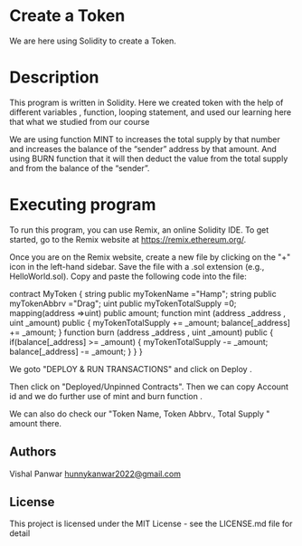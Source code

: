 #  Create a Token
We are here  using Solidity  to create a Token.


# Description

This program is written in Solidity. 
Here we created  token with the help of different variables , function, looping statement, and used our learning here that what we studied from our course

 We are using function 
 MINT to  increases the total supply by that number and increases the balance  of the “sender” address by that amount.
                                                      And using
 BURN function that it will then deduct the value from the total supply and from the balance of the “sender”.
 
# Executing program

To run this program, you can use Remix, an online Solidity IDE. To get started, go to the Remix website at https://remix.ethereum.org/.

Once you are on the Remix website, create a new file by clicking on the "+" icon in the left-hand sidebar. Save the file with a .sol extension (e.g., HelloWorld.sol). Copy and paste the following code into the file:

contract MyToken
{
    string public  myTokenName ="Hamp";
    string public  myTokenAbbrv ="Drag";
    uint public  myTokenTotalSupply =0;
    mapping(address =>uint) public amount;
    function mint (address _address , uint _amount) public
    {
      myTokenTotalSupply  += _amount;
      balance[_address] += _amount;
    }
    function burn  (address _address , uint _amount) public 
    {
      if(balance[_address] >= _amount)
      {
      myTokenTotalSupply  -= _amount;
      balance[_address] -= _amount;
      }
    }
}

 We goto "DEPLOY & RUN TRANSACTIONS" and click on Deploy .
 
 Then click on "Deployed/Unpinned Contracts".
 Then we can copy Account id and we do further use of mint and burn function .

 We can also  do check our "Token Name, Token Abbrv., Total Supply " amount there.
## Authors

Vishal Panwar
hunnykanwar2022@gmail.com

## License
This project is licensed under the MIT License - see the LICENSE.md file for detail
